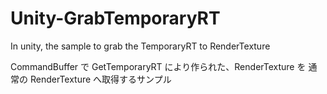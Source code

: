 # Unity-GrabTemporaryRT
In unity, the sample to grab the TemporaryRT to RenderTexture

CommandBuffer で GetTemporaryRT により作られた、RenderTexture を
通常の RenderTexture へ取得するサンプル